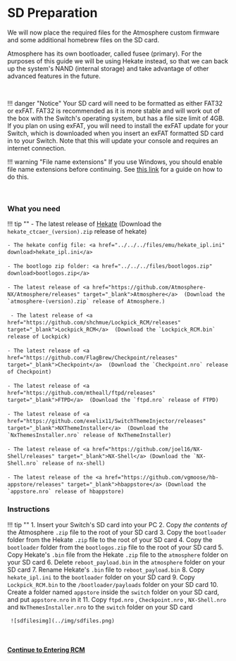 # SD Preparation

We will now place the required files for the Atmosphere custom firmware and some additional homebrew files on the SD card.

Atmosphere has its own bootloader, called fusee (primary). For the purposes of this guide we will be using Hekate instead, so that we can back up the system's NAND (internal storage) and take advantage of other advanced features in the future.

&nbsp;

!!! danger "Notice"
    Your SD card will need to be formatted as either FAT32 or exFAT. FAT32 is recommended as it is more stable and will work out of the box with the Switch's operating system, but has a file size limit of 4GB. If you plan on using exFAT, you will need to install the exFAT update for your Switch, which is downloaded when you insert an exFAT formatted SD card in to your Switch. Note that this will update your console and requires an internet connection.

!!! warning "File name extensions"
    If you use Windows, you should enable file name extensions before continuing. See [this link](../../extras/showing_file_extensions.md) for a guide on how to do this.

&nbsp;

### What you need

!!! tip ""
    - The latest release of <a href="https://github.com/CTCaer/Hekate/releases/" target="_blank">Hekate</a> (Download the `hekate_ctcaer_(version).zip` release of hekate)
  
    - The hekate config file: <a href="../../../files/emu/hekate_ipl.ini" download>hekate_ipl.ini</a>
  
    - The bootlogo zip folder: <a href="../../../files/bootlogos.zip" download>bootlogos.zip</a>
  
    - The latest release of <a href="https://github.com/Atmosphere-NX/Atmosphere/releases" target="_blank">Atmosphere</a>  (Download the `atmosphere-(version).zip` release of Atmosphere.)
  
     - The latest release of <a href="https://github.com/shchmue/Lockpick_RCM/releases" target="_blank">Lockpick_RCM</a>  (Download the `Lockpick_RCM.bin` release of Lockpick)
  
    - The latest release of <a href="https://github.com/FlagBrew/Checkpoint/releases" target="_blank">Checkpoint</a>  (Download the `Checkpoint.nro` release of Checkpoint)
  
    - The latest release of <a href="https://github.com/mtheall/ftpd/releases" target="_blank">FTPD</a>  (Download the `ftpd.nro` release of FTPD)
  
    - The latest release of <a href="https://github.com/exelix11/SwitchThemeInjector/releases" target="_blank">NXThemeInstaller</a>  (Download the `NxThemesInstaller.nro` release of NxThemeInstaller)
  
    - The latest release of <a href="https://github.com/joel16/NX-Shell/releases" target="_blank">NX-Shell</a> (Download the `NX-Shell.nro` release of nx-shell)
  
    - The latest release of the <a href="https://github.com/vgmoose/hb-appstore/releases" target="_blank">hbappstore</a> (Download the `appstore.nro` release of hbappstore)

### Instructions

!!! tip ""
    1. Insert your Switch's SD card into your PC
    2. Copy *the contents of* the Atmosphere `.zip` file to the root of your SD card
    3. Copy the `bootloader` folder from the Hekate `.zip` file to the root of your SD card
    4. Copy the `bootloader` folder from the `bootlogos.zip` file to the root of your SD card
    5. Copy Hekate's `.bin` file from the Hekate `.zip` file to the `atmosphere` folder on your SD card
    6. Delete `reboot_payload.bin` in the `atmosphere` folder on your SD card
    7. Rename Hekate's `.bin` file to `reboot_payload.bin`
    8. Copy `hekate_ipl.ini` to the `bootloader` folder on your SD card
    9. Copy `Lockpick_RCM.bin` to the `/bootloader/payloads` folder on your SD card
    10. Create a folder named `appstore` inside the `switch` folder on your SD card, and put `appstore.nro` in it
    11. Copy `ftpd.nro` , `Checkpoint.nro` , `NX-Shell.nro` and `NxThemesInstaller.nro` to the `switch` folder on your SD card

     ![sdfilesimg](../img/sdfiles.png)


&nbsp;

#### [Continue to Entering RCM <i class="fa fa-arrow-circle-right fa-lg"></i>](entering_rcm.md)
